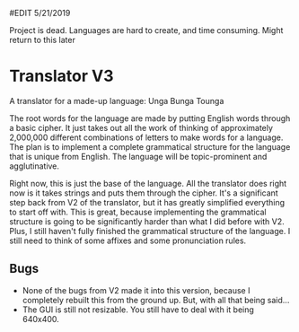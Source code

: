 #EDIT 5/21/2019

Project is dead. Languages are hard to create, and time consuming. Might return to this later

# Translator V3
A translator for a made-up language: Unga Bunga Tounga

The root words for the language are made by putting English words through a basic cipher.
It just takes out all the work of thinking of approximately 2,000,000 different combinations of letters to make
words for a language. The plan is to implement a complete grammatical structure for the language that is unique
from English. The language will be topic-prominent and agglutinative. 

Right now, this is just the base of the language. All the translator does right now is it takes strings and puts them
through the cipher. It's a significant step back from V2 of the translator, but it has greatly simplified everything to
start off with. This is great, because implementing the grammatical structure is going to be significantly harder than
what I did before with V2. Plus, I still haven't fully finished the grammatical structure of the language. I still need
to think of some affixes and some pronunciation rules.
  
## Bugs
- None of the bugs from V2 made it into this version, because I completely rebuilt this from the ground up. But, with all that
  being said... 
- The GUI is still not resizable. You still have to deal with it being 640x400.
